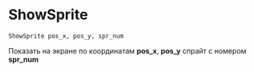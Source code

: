 # ShowSprite

```text
ShowSprite pos_x, pos_y, spr_num
```

Показать на экране по координатам **pos\_x**, **pos\_y** спрайт с номером **spr\_num**

